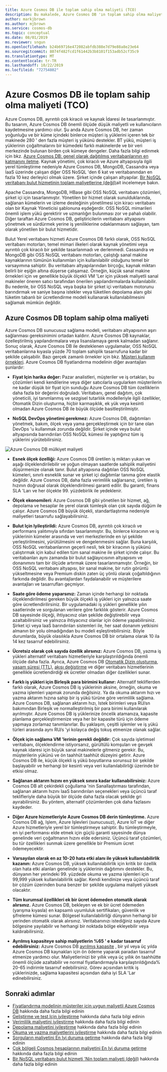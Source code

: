 ```yaml
---
title: Azure Cosmos DB ile toplam sahip olma maliyeti (TCO)
description: Bu makalede, Azure Cosmos DB 'ın toplam sahip olma maliyeti IaaS ve şirket içi veritabanları ile karşılaştırılır
author: markjbrown
ms.author: mjbrown
ms.service: cosmos-db
ms.topic: conceptual
ms.date: 08/01/2019
ms.reviewer: sngun
ms.openlocfilehash: b24b69716e472082abfdb388e7d79e88a8e23e64
ms.sourcegitcommit: 8074f482fcd1f61442b3b8101f153adb52cf35c9
ms.translationtype: MT
ms.contentlocale: tr-TR
ms.lasthandoff: 10/22/2019
ms.locfileid: "72754802"
---
```

# <a name="total-cost-of-ownership-tco-with-azure-cosmos-db"></a>Azure Cosmos DB ile toplam sahip olma maliyeti (TCO)

Azure Cosmos DB, ayrıntılı çok kiracılı ve kaynak İdaresi ile tasarlanmıştır. Bu tasarım, Azure Cosmos DB önemli ölçüde düşük maliyetli ve kullanıcıların kaydetmesine yardımcı olur. Şu anda Azure Cosmos DB, her zaman yoğunluğu ve bir küme içindeki binlerce müşteri iş yüklerini içeren tek bir makinede 280 ' den fazla müşteri iş yükünü destekler. BT yükü, müşteri iş yüklerinin çoğaltmalarını bir kümedeki farklı makinelerde ve bir veri merkezinde bulunan birden çok kümeye dengeler. Daha fazla bilgi edinmek için bkz. [Azure Cosmos DB: genel olarak dağıtılmış veritabanlarının en katmanını iletme](https://azure.microsoft.com/blog/azure-cosmos-db-pushing-the-frontier-of-globally-distributed-databases/). Kaynak yönetimi, çok kiracılı ve Azure altyapısıyla ilgili yerel tümleştirme nedeniyle Azure Cosmos DB, MongoDB, Cassandra veya IaaS üzerinde çalışan diğer OSS NoSQL 'den 6 kat ve veritabanından en fazla 10 kez derleyici olmak üzere. Şirket içinde çalışan altyapılar. [Bir NoSQL veritabanı bulut hizmetinin toplam maliyetlerine (değil)](https://documentdbportalstorage.blob.core.windows.net/papers/11.15.2017/NoSQL%20TCO%20paper.pdf)ait incelemeye bakın.

Apache Cassandra, MongoDB, HBase gibi OSS NoSQL veritabanı çözümleri, şirket içi için tasarlanmıştır. Yönetilen bir hizmet olarak sunulduklarında, sağlanan kümelerin ve izleme desteğinin yönetilmesi için kiracı veritabanı olan bir Kaynak Yöneticisi şablonuna eşdeğerdir. OSS NoSQL mimarileri önemli işlem yükü gerektirir ve uzmanlığın bulunması zor ve pahalı olabilir. Diğer taraftan Azure Cosmos DB, geliştiricilerin veritabanı altyapısını yönetmek ve sürdürmek yerine iş yeniliklerine odaklanmasını sağlayan, tam olarak yönetilen bir bulut hizmetidir. 

Bulut Yerel veritabanı hizmeti Azure Cosmos DB farklı olarak, OSS NoSQL veritabanı motorları, temel mimari ilkeleri olarak kaynak yönetimi veya ayrıntılı çok kiracılı bir şekilde tasarlanmadı ve derlenmedi. Cassandra ve MongoDB gibi OSS NoSQL veritabanı motorları, çalıştığı sanal makine kaynaklarının tümünün kullanımları için kullanılabilir olduğunu temel bir varsayımına sahiptir. Bu veritabanı altyapılarından birçoğu, kaynak miktarı belirli bir eşiğin altına düşerse çalışamaz. Örneğin, küçük sanal makine örnekleri için ve genellikle büyük ölçekli VM 'Ler için yüksek maliyetli sanal makineler öneren satıcı tarafından önerilen yapılandırmalarda kullanılabilir. Bu nedenle, bir OSS NoSQL veya başka bir şirket içi veritabanı motorunu barındırmak ve saniye başına istekler veya tüketilen depolama alanı gibi tüketim tabanlı bir ücretlendirme modeli kullanarak kullanılabilmesini sağlamak mümkün değildir.

## <a name="total-cost-of-ownership-of-azure-cosmos-db"></a>Azure Cosmos DB toplam sahip olma maliyeti 

Azure Cosmos DB sunucusuz sağlama modeli, veritabanı altyapısının aşırı sağlanması gereksinimini ortadan kaldırır. Azure Cosmos DB kaynaklar, özelleştirilmiş yapılandırmalara veya lisanslamaya gerek kalmadan sağlanır. Sonuç olarak, Azure Cosmos DB ile desteklenen uygulamalar, OSS NoSQL veritabanlarına kıyasla yüzde 70 toplam sahiplik tasarrufuna kadar bir şekilde çalışabilir. Bazı gerçek zamanlı örnekler için bkz. [Müşteri kullanım örnekleri](https://customers.microsoft.com/en-us/search?sq=Cosmos%20DB&ff=&p=0&so=story_publish_date%20desc). Azure Cosmos DB fiyatlandırma modelinin diğer avantajları şunlardır:

* **Fiyat Için harika değer:** Pazar analistleri, müşteriler ve iş ortakları, bu çözümleri kendi kendilerine veya diğer satıcılarla uygularken müşterilerin ne kadar düşük bir fiyat için sunduğu Azure Cosmos DB tüm özelliklerin daha fazla bir değerini doğruladı. Veritabanı, genel dağıtım, çok yöneticili, iyi tanımlanmış ve sezgisel tutarlılık modelleriyle ilgili özellikler, Otomatik Dizin oluşturma, hiçbir karmaşıklık, ek yük veya kesinti olmadan Azure Cosmos DB ile büyük ölçüde basitleştirilmiştir.

* **NoSQL DevOps yönetimi gerekmez:** Azure Cosmos DB, dağıtımları yönetmek, bakım, ölçek veya yama gerçekleştirmek için bir tane olan DevOps 'u kullanmak zorunda değildir. Şirket içinde veya bulut altyapısında barındırılan OSS NoSQL kümesi ile yaptığınız tüm iş yüklerini yürütebilirsiniz.

![Azure Cosmos DB mülkiyet maliyeti](./media/total-cost-ownership/tco.png)

* **Esnek ölçek özelliği:** Azure Cosmos DB üretilen iş miktarı yukarı ve aşağı ölçeklendirilebilir ve yoğun olmayan saatlerde sahiplik maliyetini düşürmenize olanak tanır. Bulut altyapısına dağıtılan OSS NoSQL kümeleri, sınırlı esneklik sunar ve şirket içi dağıtımlar tanıma göre elastik değildir. Azure Cosmos DB, daha fazla verimlilik sağlarsanız, üretilen iş hızının doğrusal olarak ölçeklendirilmesi garanti edilir. Bu garanti, finans SLA 'Ları ve her ölçekte 99. yüzdebirlik ile yedeklenir.

* **Ölçek ekonomileri:** Azure Cosmos DB gibi yönetilen bir hizmet, ağ, depolama ve hesaplar ile yerel olarak tümleşik olan çok sayıda düğüm ile çalışır. Azure Cosmos DB büyük ölçekli, standartlaştırma nedeniyle maliyetleri tasarrufu sağlayabilirsiniz.

* **Bulut Için Iyileştirildi:** Azure Cosmos DB, ayrıntılı çok kiracılı ve performans yalıtımıyla sıfırdan tasarlanmıştır. Bu, binlerce kiracının ve iş yüklerinin kümeler arasında ve veri merkezlerinde en iyi şekilde yerleştirilmesini, yürütülmesini ve dengelenmesini sağlar. Buna karşılık, OSS NoSQL veritabanlarının geçerli nesli, tek bir kiracının iş yükünü çalıştırmak için kabul edilen tüm sanal makine ile şirket içinde çalışır. Bu veritabanları aynı zamanda bir bulut sağlayıcısının altyapısını ve donanımını tam bir ölçüde artırmak üzere tasarlanmamıştır. Örneğin, bir OSS NoSQL veritabanı altyapısı, bir sanal makine, bir rutin görüntü yükseltmesine veya Premium diskin zaten üç yönlü olarak çoğaltıldığının farkında değildir. Bu avantajlardan faydalanabilir ve müşterilere avantajları ve tasarrufları geçmiyor.

* **Saate göre ödeme yaparsınız:** Zaman içinde herhangi bir noktada ölçeklendirilmesi gereken büyük ölçekli iş yükleri için yalnızca saate göre ücretlendirilirsiniz. Bir uygulamadaki iş yükleri genellikle yılın saatlerinde ve sorgulanan verilere göre farklılık gösterir. Azure Cosmos DB sayesinde ölçeği, ihtiyacınız olan şekilde değiştirebilir veya azaltabilirsiniz ve yalnızca ihtiyacınız olanlar için ödeme yapabilirsiniz. Şirket içi veya IaaS barındırılan sistemleri ile, her saat donanım yetkisini almanın bir yolu olmadığından bu modeli eşleştirebilirsiniz. Böyle durumlarda, büyük olasılıkla Azure Cosmos DB bir ortalama olarak 10 ila 14 kez tasarruf edebilirsiniz.

* **Ücretsiz olarak çok sayıda özellik alırsınız:** Azure Cosmos DB, yazma iş yükleri alternatif veritabanı hizmetleriyle karşılaştırıldığında önemli ölçüde daha fazla. Ayrıca, Azure Cosmos DB [Otomatik Dizin oluşturma](indexing-policies.md), [yaşam süresi (TTL)](time-to-live.md), [akışı değiştirme](change-feed.md) ve diğer veritabanı hizmetlerinin genellikle ücretlendirdiği ek ücretler olmadan diğer özellikleri sunar.

* **Farklı iş yükleri için Birleşik para birimini kullanır:** Alternatif tekliflerden farklı olarak, Azure Cosmos DB iş yüklerinin aksine, örneğin, okuma ve yazma işlemleri yapmak zorunda değilsiniz. Ya da okuma aktarım hızı ve yazma aktarım hızına sahip bir iş yükü türüne göre verimlilik sağlama. Azure Cosmos DB, sağlanan aktarım hızı, Istek birimleri veya RU/sn bakımından Birleşik ve normalleştirilmiş bir para birimi kullanılarak ayrılmıştır. Azure Cosmos DB iş yüklerinize öncelik atamanıza, kapasite planlama gerçekleştirmenize veya her bir kapasite türü için ödeme yapmaya zorlamaz tanımlanırlar. Bu yaklaşım, çeşitli işlemler ve iş yükü türleri arasında aynı RU/s 'yi kolayca değiş tokuş etmenize olanak sağlar.

* **Ölçek için sağlama VM 'lerinin gerekli değildir:** Çok sayıda işletimsel veritabanı, ölçeklendirme istiyorsanız, gürültülü komşuları ve gevşek kaynak idaresi için büyük sanal makinelerle gitmeniz gerekir. Bu, müşterilerin yükünü ve ön taahhüt taahhüt düzeyini getirir. Azure Cosmos DB ile, küçük ölçekli iş yükü boyutlarına sorunsuz bir şekilde başlayabilir ve herhangi bir kesinti veya veri kullanılabilirliği üzerinde bir etkisi olmaz.

* **Sağlanan aktarım hızını en yüksek sınıra kadar kullanabilirsiniz:** Azure Cosmos DB alt çekirdekli çoğullama 'nin Sanallaştırması tarafından, sağlanan aktarım hızını IaaS barındırılan seçenekleri veya üçüncü taraf teklifleriyle daha büyük bir ölçüde daha fazla olacak şekilde gri ayırabilirsiniz. Bu yöntem, alternatif çözümlerden çok daha fazlasını kaydeder.

* **Diğer Azure hizmetleriyle Azure Cosmos DB derin tümleştirme.** Azure Cosmos DB ağ, Işlem, Azure Işlevleri (sunucusuz), Azure IoT ve diğer Azure hizmetleriyle yerel bir tümleştirmeye sahiptir. Bu tümleştirmeyle, en iyi performansı elde etmek için güçlü garanti sayesinde dünya genelinde veri çoğaltmanın hızını elde edersiniz. Üçüncü taraf çözümleri, bu tür özellikleri sunmak üzere genellikle bir Premium ücret ödemeyecektir.

* **Varsayılan olarak en az 10-20 hata etki alanı ile yüksek kullanılabilirlik kazanın:** Azure Cosmos DB, yüksek kullanılabilirlik için kritik bir özellik olan hata etki alanları genelinde iş yüklerinin dağıtımını destekler. Bu, dünyanın her yerindeki 99. yüzdede okuma ve yazma işlemleri için 99,999 yüksek kullanılabilirlik sağlar. Kendi kendinize veya üçüncü taraf bir çözüm üzerinden buna benzer bir şekilde uygulama maliyeti yüksek olacaktır.

* **Tüm kurumsal özellikleri ek bir ücret ödemeden otomatik olarak alırsınız.** Azure Cosmos DB, bekleyen ve ek bir ücret ödemeden (yarışma kıyasla) en kapsamlı uyumluluk sertifikaları, güvenlik ve şifreleme kümesi sunar. Bölgesel kullanılabilirliği dünyanın herhangi bir yerinden otomatik olarak alırsınız. Veritabanınızı istediğiniz sayıda Azure bölgesine yayılabilir ve herhangi bir noktada bölge ekleyebilir veya kaldırabilirsiniz.

* **Ayrılmış kapasiteye sahip maliyetlerin %65 ' e kadar tasarruf edebilirsiniz:** Azure Cosmos DB [ayrılmış kapasite](cosmos-db-reserved-capacity.md) , bir yıl veya üç yılda Azure Cosmos DB kaynakları için ön ödeme yaparak paradan tasarruf etmenize yardımcı olur. Maliyetlerinizi bir yıllık veya üç yıllık ön taahhütte önemli ölçüde azaltabilir ve normal fiyatlandırmayla karşılaştırıldığında% 20-65 indirimle tasarruf edebilirsiniz. Görev açısından kritik iş yüklerinizde, sağlama kapasitesi açısından daha iyi SLA 'Lar edinebilirsiniz.

## <a name="next-steps"></a>Sonraki adımlar

* [Fiyatlandırma modelinin müşteriler için uygun maliyetli Azure Cosmos DB](total-cost-ownership.md) hakkında daha fazla bilgi edinin
* [Geliştirme ve test Için iyileştirme](optimize-dev-test.md) hakkında daha fazla bilgi edinin
* [Verimlilik maliyetini iyileştirme](optimize-cost-throughput.md) hakkında daha fazla bilgi edinin
* [Depolama maliyetini iyileştirme](optimize-cost-storage.md) hakkında daha fazla bilgi edinin
* [Okuma ve yazma maliyetlerini iyileştirme](optimize-cost-reads-writes.md) hakkında daha fazla bilgi edinin
* [Sorguların maliyetini En Iyi duruma getirme](optimize-cost-queries.md) hakkında daha fazla bilgi edinin
* [Çok bölgeli Cosmos hesaplarının maliyetini En Iyi duruma getirme](optimize-cost-regions.md) hakkında daha fazla bilgi edinin
* [Bir NoSQL veritabanı bulut hizmeti 'Nin toplam maliyeti (değil)](https://documentdbportalstorage.blob.core.windows.net/papers/11.15.2017/NoSQL%20TCO%20paper.pdf) hakkında daha fazla bilgi edinin
